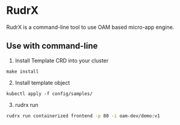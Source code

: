 # RudrX

RudrX is a command-line tool to use OAM based micro-app engine.

## Use with command-line

1. Install Template  CRD into your cluster 
```shell script
make install
```

2. Install template object 

```shell script
kubectl apply -f config/samples/
```

3. rudrx run

```bash
rudrx run containerized frontend -p 80 -i oam-dev/demo:v1
```
